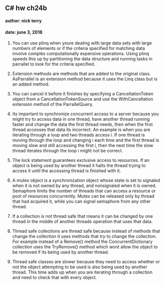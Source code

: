 ## C# hw ch24b 
#### author: nick terry 
#### date: june 3, 2018 

1. You can use plinq when youre dealing with large data sets with large numbers of elements or if the criteria specified for matching data involve complex computationally expensive operations. 
Using plinq speeds this up by partitioning the data structure and running tasks in parrallel to look for the criteria specified. 

2. Extension methods are methods that are added to the original class. AsParrallel is an extension method because it uses the Linq class but is an added method. 

3. You can cancel it before it finishes by specifying a CancellationToken object from a CancellationTokenSource and use the WithCancellation extension method of the ParrallelQuery. 

4. Its important to synchronize concurrent access to a server because you might try to access data in one thread, have another thread running faster and change the data the first thread needs, 
then when the first thread accesses that data its incorrect. An example is when you are iterating through a loop and two threads access i. If one thread is moving through the loop and changing 
i each time and the first thread is moving slow and still accessing the first i, then the next time the slow thread iterates through the loop i might not be correct. 

5. The lock statement guarantees exclusive access to resources. If an object is being used by another thread it halts the thread trying to access it until the 
accessing thread is finished with it. 

6. A mutex object is a synchronization object whose state is set to signaled when it is not owned by any thread, and nonsignaled when it is owned. 
Semaphore limits the number of threads that can access a resource or pool of resources concurrently. Mutex can be released only by thread that had acquired it, while you can signal semaphore from any other thread. 

7. If a collection is not thread safe that means it can be changed by one thread in the middle of another threads operation that uses that data. 

8. Thread safe collections are thread safe because instead of methods that change the collection it uses methods that <i>try</i> to change the collection. 
For example instead of a Remove() method the ConcurrentDictionary collection uses the TryRemove() method which wont allow the object to be removed if its being used 
by another thread. 

9. Thread safe classes are slower because they need to access whether or not the object attempting to be used is also being used by another thread. This time adds up when you are 
iterating through a collection and need to check that with every object. 

